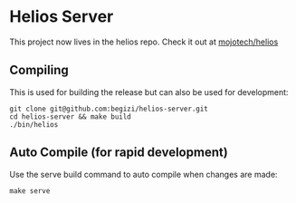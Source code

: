 # Helios Server

This project now lives in the helios repo. Check it out at [mojotech/helios](https://github.com/mojotech/helios)


## Compiling
This is used for building the release but can also be used for development:

    git clone git@github.com:begizi/helios-server.git
    cd helios-server && make build
    ./bin/helios


## Auto Compile (for rapid development)

Use the serve build command to auto compile when changes are made:

    make serve
